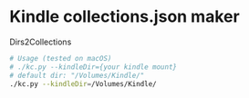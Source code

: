 # Kindle collections.json maker

Dirs2Collections

```bash
# Usage (tested on macOS)
# ./kc.py --kindleDir={your kindle mount} 
# default dir: "/Volumes/Kindle/"
./kc.py --kindleDir=/Volumes/Kindle/
```